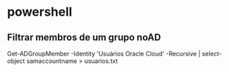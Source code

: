 # powershell

## Filtrar membros de um grupo noAD

Get-ADGroupMember -Identity 'Usuários Oracle Cloud' -Recursive | select-object  samaccountname > usuarios.txt
